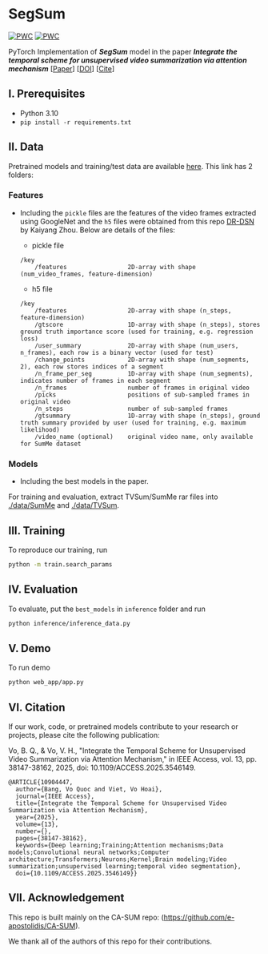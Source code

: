 # SegSum 
[![PWC](https://img.shields.io/endpoint.svg?url=https://paperswithcode.com/badge/integrate-the-temporal-scheme-for/unsupervised-video-summarization-on-tvsum)](https://paperswithcode.com/sota/unsupervised-video-summarization-on-tvsum?p=integrate-the-temporal-scheme-for) [![PWC](https://img.shields.io/endpoint.svg?url=https://paperswithcode.com/badge/integrate-the-temporal-scheme-for/unsupervised-video-summarization-on-summe)](https://paperswithcode.com/sota/unsupervised-video-summarization-on-summe?p=integrate-the-temporal-scheme-for)

PyTorch Implementation of ***SegSum*** model in the paper ***Integrate the temporal scheme for unsupervised video summarization via attention mechanism*** [[Paper](https://ieeexplore.ieee.org/stamp/stamp.jsp?tp=&arnumber=10904447)] [[DOI](https://doi.org/10.1109/ACCESS.2025.3546149)] [[Cite](https://github.com/bavo96/SegSum#citation)]

## I. Prerequisites
- Python 3.10 
- ```pip install -r requirements.txt```

## II. Data
Pretrained models and training/test data are available [here](https://drive.google.com/drive/folders/1IXWNZTc2LbIPmhR7VpysDHO-LaCjHesg?usp=sharing). This link has 2 folders:
### Features
- Including the `pickle` files are the features of the video frames extracted using GoogleNet and the `h5` files were obtained from this repo [DR-DSN](https://github.com/KaiyangZhou/pytorch-vsumm-reinforce) by Kaiyang Zhou. Below are details of the files:
    - pickle file
    ```
    /key
        /features                 2D-array with shape (num_video_frames, feature-dimension)
    ```
    
    - h5 file
    ```Text
    /key
        /features                 2D-array with shape (n_steps, feature-dimension)
        /gtscore                  1D-array with shape (n_steps), stores ground truth importance score (used for training, e.g. regression loss)
        /user_summary             2D-array with shape (num_users, n_frames), each row is a binary vector (used for test)
        /change_points            2D-array with shape (num_segments, 2), each row stores indices of a segment
        /n_frame_per_seg          1D-array with shape (num_segments), indicates number of frames in each segment
        /n_frames                 number of frames in original video
        /picks                    positions of sub-sampled frames in original video
        /n_steps                  number of sub-sampled frames
        /gtsummary                1D-array with shape (n_steps), ground truth summary provided by user (used for training, e.g. maximum likelihood)
        /video_name (optional)    original video name, only available for SumMe dataset
    ```
### Models
- Including the best models in the paper.

For training and evaluation, extract TVSum/SumMe rar files into [./data/SumMe](./data/SumMe) and [./data/TVSum](./data/TVSum). 

## III. Training
To reproduce our training, run 
```bash
python -m train.search_params
```

## IV. Evaluation
To evaluate, put the `best_models` in `inference` folder and run 
```bash 
python inference/inference_data.py
```

## V. Demo
To run demo 
```bash
python web_app/app.py
```

## VI. Citation

If our work, code, or pretrained models contribute to your research or projects, please cite the following publication:

Vo, B. Q., & Vo, V. H., "Integrate the Temporal Scheme for Unsupervised Video Summarization via Attention Mechanism," in IEEE Access, vol. 13, pp. 38147-38162, 2025, doi: 10.1109/ACCESS.2025.3546149.

```
@ARTICLE{10904447,
  author={Bang, Vo Quoc and Viet, Vo Hoai},
  journal={IEEE Access}, 
  title={Integrate the Temporal Scheme for Unsupervised Video Summarization via Attention Mechanism}, 
  year={2025},
  volume={13},
  number={},
  pages={38147-38162},
  keywords={Deep learning;Training;Attention mechanisms;Data models;Convolutional neural networks;Computer architecture;Transformers;Neurons;Kernel;Brain modeling;Video summarization;unsupervised learning;temporal video segmentation},
  doi={10.1109/ACCESS.2025.3546149}}
```

## VII. Acknowledgement
This repo is built mainly on the CA-SUM repo: (https://github.com/e-apostolidis/CA-SUM).

We thank all of the authors of this repo for their contributions.
